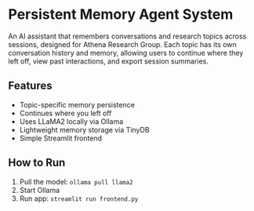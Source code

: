 # Persistent Memory Agent System
An AI assistant that remembers conversations and research topics across sessions, designed for Athena Research Group. Each topic has its own conversation history and memory, allowing users to continue where they left off, view past interactions, and export session summaries.

## Features
- Topic-specific memory persistence
- Continues where you left off
- Uses LLaMA2 locally via Ollama
- Lightweight memory storage via TinyDB
- Simple Streamlit frontend
## How to Run
1. Pull the model: `ollama pull llama2`
2. Start Ollama
3. Run app: `streamlit run frontend.py`